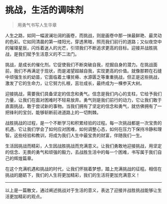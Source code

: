 # 挑战，生活的调味剂
> 用勇气书写人生华章

人生之路，如同一幅波澜壮阔的画卷，而挑战，则是画卷中那一抹最鲜艳、最灵动的色彩。它如同清晨的第一缕阳光，穿透黑暗，照亮我们前行的道路；又似夜空中的璀璨星辰，闪烁着迷人的光芒，引领我们不断追求更高的目标。迎接并战胜挑战，是我们赋予生活意义的不二法门。

挑战，是成长的催化剂。它促使我们不断突破自我，挖掘自身的潜力。在挑战面前，我们不再满足于现状，而是渴望超越自我，实现更高的价值。就像那颗在石缝中顽强生长的幼苗，它面临着土壤贫瘠、水源匮乏等重重挑战，但正是这些挑战，激发了它的生命力，让它努力扎根，茁壮成长，最终成为一棵参天大树。

迎接挑战，需要我们具备坚定的信念和勇气。信念是我们内心的支柱，它给予我们力量，让我们在面对困难时不轻易放弃。勇气则是我们前行的动力，它让我们敢于直面挑战，敢于尝试新的事物。当我们拥有了坚定的信念和勇气，就仿佛拥有了一把锋利的宝剑，能够斩断前进道路上的一切荆棘。

战胜挑战的过程，是一个不断学习和积累经验的过程。每一次挑战都是一次宝贵的机遇，它让我们学会了如何应对困难，如何调整心态，如何在压力下保持冷静和理智。这些经验和教训，将成为我们人生中最宝贵的财富，伴随我们一生。

生活因挑战而精彩，人生因战胜挑战而充满意义。让我们勇敢地迎接挑战，用坚定的信念、无畏的勇气和顽强的毅力，去战胜生活中的每一个困难，书写属于我们自己的辉煌篇章。

在这个充满机遇和挑战的时代，让我们怀揣着梦想，踏上充满挑战的征程。相信在挑战的磨砺下，我们的人生将更加精彩，我们的生活将更加充满意义！

---

以上是一篇散文，通过阐述挑战对于生活的意义，表达了迎接并战胜挑战能够让生活更加精彩的观点。